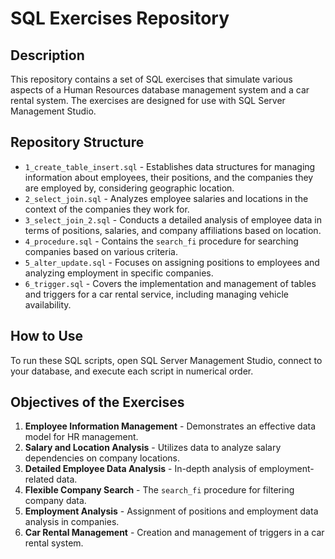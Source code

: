 # SQL Exercises Repository

## Description

This repository contains a set of SQL exercises that simulate various aspects of a Human Resources database management system and a car rental system. The exercises are designed for use with SQL Server Management Studio.

## Repository Structure

- `1_create_table_insert.sql` - Establishes data structures for managing information about employees, their positions, and the companies they are employed by, considering geographic location.
- `2_select_join.sql` - Analyzes employee salaries and locations in the context of the companies they work for.
- `3_select_join_2.sql` - Conducts a detailed analysis of employee data in terms of positions, salaries, and company affiliations based on location.
- `4_procedure.sql` - Contains the `search_fi` procedure for searching companies based on various criteria.
- `5_alter_update.sql` - Focuses on assigning positions to employees and analyzing employment in specific companies.
- `6_trigger.sql` - Covers the implementation and management of tables and triggers for a car rental service, including managing vehicle availability.

## How to Use

To run these SQL scripts, open SQL Server Management Studio, connect to your database, and execute each script in numerical order.

## Objectives of the Exercises

1. **Employee Information Management** - Demonstrates an effective data model for HR management.
2. **Salary and Location Analysis** - Utilizes data to analyze salary dependencies on company locations.
3. **Detailed Employee Data Analysis** - In-depth analysis of employment-related data.
4. **Flexible Company Search** - The `search_fi` procedure for filtering company data.
5. **Employment Analysis** - Assignment of positions and employment data analysis in companies.
6. **Car Rental Management** - Creation and management of triggers in a car rental system.
